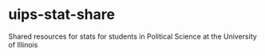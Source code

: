 # uips-stat-share
Shared resources for stats for students in Political Science at the University of Illinois
